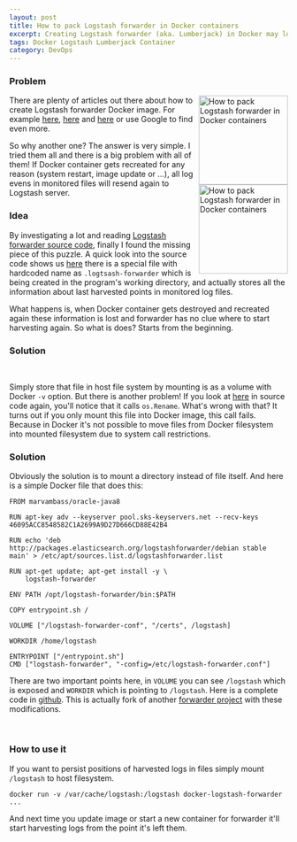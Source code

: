 ```yaml
---
layout: post
title: How to pack Logstash forwarder in Docker containers
excerpt: Creating Logstash forwarder (aka. Lumberjack) in Docker may look pretty easy and straight forward. But what if container dies and you want to start a new one! Something strange is going to happen...
tags: Docker Logstash Lumberjack Container
category: DevOps
---
```


### Problem

<span style="float:right">
<img src="{{ site.url }}/img/logstash.png" width="161" alt="How to pack Logstash forwarder in Docker containers" title="How to pack Logstash forwarder in Docker containers" />
<br />
<img src="{{ site.url }}/img/docker-logo.png" width="161" alt="How to pack Logstash forwarder in Docker containers" title="How to pack Logstash forwarder in Docker containers" />
</span>

There are plenty of articles out there about how to create Logstash forwarder Docker image. For example [here][1], [here][2] and [here][3] or use Google to find even more.

So why another one? The answer is very simple. I tried them all and there is a big problem with all of them! If Docker container gets recreated for any reason (system restart, image update or ...), all log evens in monitored files will resend again to Logstash server.

### Idea

By investigating a lot and reading [Logstash forwarder source code][4], finally I found the missing piece of this puzzle. A quick look into the source code shows us [here][5] there is a special file with hardcoded name as `.logtsash-forwarder` which is being created in the program's working directory, and actually stores all the information about last harvested points in monitored log files.

What happens is, when Docker container gets destroyed and recreated again these information is lost and forwarder has no clue where to start harvesting again. So what is does? Starts from the beginning.

### Solution

<div class="ads"> 
    <ins class="adsbygoogle" style="display:block" data-ad-client="ca-pub-7360583392867579" data-ad-slot="4587256441" data-ad-format="horizontal"></ins> 
    <script> (adsbygoogle = window.adsbygoogle || []).push({}); </script>
</div>
<br />

Simply store that file in host file system by mounting is as a volume with Docker `-v` option. But there is another problem! If you look at [here][6] in source code again, you'll notice that it calls `os.Rename`. What's wrong with that? It turns out if you only mount this file into Docker image, this call fails. Because in Docker it's not possible to move files from Docker filesystem into mounted filesystem due to system call restrictions.

### Solution

Obviously the solution is to mount a directory instead of file itself. And here is a simple Docker file that does this:

    FROM marvambass/oracle-java8

    RUN apt-key adv --keyserver pool.sks-keyservers.net --recv-keys 46095ACC8548582C1A2699A9D27D666CD88E42B4

    RUN echo 'deb http://packages.elasticsearch.org/logstashforwarder/debian stable main' > /etc/apt/sources.list.d/logstashforwarder.list

    RUN apt-get update; apt-get install -y \
        logstash-forwarder

    ENV PATH /opt/logstash-forwarder/bin:$PATH

    COPY entrypoint.sh /

    VOLUME ["/logstash-forwarder-conf", "/certs", /logstash]

    WORKDIR /home/logstash

    ENTRYPOINT ["/entrypoint.sh"]
    CMD ["logstash-forwarder", "-config=/etc/logstash-forwarder.conf"]
    
There are two important points here, in `VOLUME` you can see `/logstash` which is exposed and `WORKDIR` which is pointing to `/logstash`. Here is a complete code in [github][7]. This is actually fork of another [forwarder project][3] with these modifications.

<div class="ads"> 
    <ins class="adsbygoogle" style="display:block" data-ad-client="ca-pub-7360583392867579" data-ad-slot="4587256441" data-ad-format="rectangle"></ins> 
    <script> (adsbygoogle = window.adsbygoogle || []).push({}); </script>
</div>
<br />

### How to use it

If you want to persist positions of harvested logs in files simply mount `/logstash` to host filesystem.

    docker run -v /var/cache/logstash:/logstash docker-logstash-forwarder ...

And next time you update image or start a new container for forwarder it'll start harvesting logs from the point it's left them.

[1]: https://denibertovic.com/post/docker-and-logstash-smarter-log-management-for-your-containers/
[2]: https://github.com/million12/docker-logstash-forwarder
[3]: https://gowalker.org/github.com/digital-wonderland/docker-logstash-forwarder
[4]: https://github.com/elastic/logstash-forwarder
[5]: https://github.com/elastic/logstash-forwarder/blob/master/registrar.go#L31
[6]: https://github.com/elastic/logstash-forwarder/blob/4b6c987646bdc199eabf9b8f2f5ad57ff860b28e/registrar_other.go#L10
[7]: https://github.com/boynux/docker-logstash-forwarder


